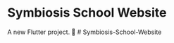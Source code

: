 # Symbiosis School Website

A new Flutter project. 💙
#   S y m b i o s i s - S c h o o l - W e b s i t e  
 